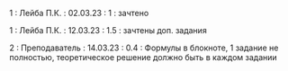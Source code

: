 1 : Лейба П.К. : 02.03.23 : 1 : зачтено

1 : Лейба П.К. : 12.03.23 : 1.5 : зачтены доп. задания

2 : Преподаватель : 14.03.23 : 0.4 : Формулы в блокноте, 1 задание не полностью, теоретическое решение должно быть в каждом задании
